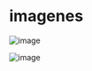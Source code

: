 # imagenes

![image](https://github.com/taekwond0/imagenes/assets/119891004/8085fc10-5f7a-4ed6-a2a2-7888653e68d6)

![image](https://github.com/taekwond0/imagenes/assets/119891004/4ccc0eda-dee4-41ae-b437-2477b443e329)

